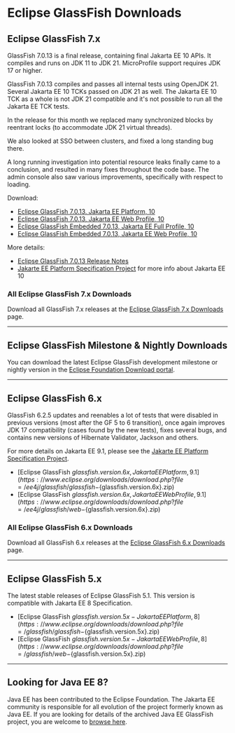 # Eclipse GlassFish Downloads

## Eclipse GlassFish 7.x

GlassFish 7.0.13 is a final release, containing final Jakarta EE 10 APIs. It compiles and runs on JDK 11 to JDK 21. MicroProfile support requires JDK 17 or higher.

GlassFish 7.0.13 compiles and passes all internal tests using OpenJDK 21. Several Jakarta EE 10 TCKs passed on JDK 21 as well. The Jakarta EE 10 TCK as a whole is not JDK 21 compatible and it's not possible to run all the Jakarta EE TCK tests. 

In the release for this month we replaced many synchronized blocks by reentrant locks (to accommodate JDK 21 virtual threads). 

We also looked at SSO between clusters, and fixed a long standing bug there. 

A long running investigation into potential resource leaks finally came to a conclusion, and resulted in many fixes throughout the code base. The admin console also saw various improvements, specifically with respect to loading.

Download:

* [Eclipse GlassFish 7.0.13, Jakarta EE Platform, 10](https://www.eclipse.org/downloads/download.php?file=/ee4j/glassfish/glassfish-7.0.13.zip)
* [Eclipse GlassFish 7.0.13, Jakarta EE Web Profile, 10](https://www.eclipse.org/downloads/download.php?file=/ee4j/glassfish/web-7.0.13.zip)
* [Eclipse GlassFish Embedded 7.0.13, Jakarta EE Full Profile, 10](https://search.maven.org/artifact/org.glassfish.main.extras/glassfish-embedded-all/7.0.13/jar)
* [Eclipse GlassFish Embedded 7.0.13, Jakarta EE Web Profile, 10](https://search.maven.org/artifact/org.glassfish.main.extras/glassfish-embedded-web/7.0.13/jar)

More details:

* [Eclipse GlassFish 7.0.13 Release Notes](https://github.com/eclipse-ee4j/glassfish/releases/tag/7.0.13)
* [Jakarte EE Platform Specification Project](https://jakartaee.github.io/jakartaee-platform/) for more info about Jakarta EE 10


### All Eclipse GlassFish 7.x Downloads

Download all GlassFish 7.x releases at the [Eclipse GlassFish 7.x Downloads](download_gf7.md) page.

----

## Eclipse GlassFish Milestone & Nightly Downloads

You can download the latest Eclipse GlassFish development milestone or nightly version in the [Eclipse Foundation Download portal](https://download.eclipse.org/ee4j/glassfish/).

----

## Eclipse GlassFish 6.x

GlassFish 6.2.5 updates and reenables a lot of tests that were disabled in previous versions (most after the GF 5 to 6 transition), once again improves JDK 17 compatibility (cases found by the new tests), fixes several bugs, and contains new versions of Hibernate Validator, Jackson and others.

For more details on Jakarta EE 9.1, please see the [Jakarte EE Platform Specification Project](https://eclipse-ee4j.github.io/jakartaee-platform/).

* [Eclipse GlassFish ${glassfish.version.6x}, Jakarta EE Platform, 9.1](https://www.eclipse.org/downloads/download.php?file=/ee4j/glassfish/glassfish-${glassfish.version.6x}.zip)
* [Eclipse GlassFish ${glassfish.version.6x}, Jakarta EE Web Profile, 9.1](https://www.eclipse.org/downloads/download.php?file=/ee4j/glassfish/web-${glassfish.version.6x}.zip)

### All Eclipse GlassFish 6.x Downloads

Download all GlassFish 6.x releases at the [Eclipse GlassFish 6.x Downloads](download_gf6.md) page.

----

## Eclipse GlassFish 5.x

The latest stable releases of Eclipse GlassFish 5.1. This version is compatible with Jakarta EE 8 Specification.

* [Eclipse GlassFish ${glassfish.version.5x} - Jakarta EE Platform, 8](https://www.eclipse.org/downloads/download.php?file=/glassfish/glassfish-${glassfish.version.5x}.zip)
* [Eclipse GlassFish ${glassfish.version.5x} - Jakarta EE Web Profile, 8](https://www.eclipse.org/downloads/download.php?file=/glassfish/web-${glassfish.version.5x}.zip)


----

## Looking for Java EE 8?

Java EE has been contributed to the Eclipse Foundation.
The Jakarta EE community is responsible for all evolution of the
project formerly known as Java EE.
If you are looking for details of the archived Java EE GlassFish project, you are welcome to
[browse here](https://javaee.github.io/glassfish). 
